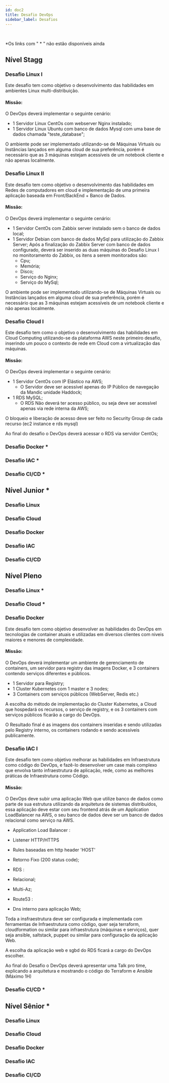 ```yaml
---
id: doc2
title: Desafio DevOps
sidebar_label: Desafios
---
```

&nbsp;

*Os links com " * " não estão disponíveis ainda

## Nível Stagg
### Desafio Linux I
Este desafio tem como objetivo o desenvolvimento das habilidades em ambientes Linux multi-distribuição.

#### Missão:

O DevOps deverá implementar o seguinte cenário:


* 1 Servidor Linux CentOs com webserver Nginx instalado;
* 1 Servidor Linux Ubuntu com banco de dados Mysql com uma base de dados chamada "teste_database";

O ambiente pode ser implementado utilizando-se de Máquinas Virtuais ou Instâncias lançados em alguma cloud de sua preferência, porém é necessário que as 3 máquinas estejam acessíveis de um notebook cliente e não apenas localmente.

### Desafio Linux II
Este desafio tem como objetivo o desenvolvimento das habilidades em Redes de computadores em cloud e implementação de uma primeira aplicação baseada em Front/BackEnd + Banco de Dados.

#### Missão:

O DevOps deverá implementar o seguinte cenário:

* 1 Servidor CentOs com Zabbix server instalado sem o banco de dados local;
* 1 Servidor  Debian com banco de dados MySql para utilização do Zabbix Server;
Após a finalização do Zabbix Server com banco de dados configurado, deverá ser inserido as duas máquinas do Desafio Linux I no monitoramento do Zabbix, os itens a serem monitorados são:
  * Cpu;
  * Memória;
  * Disco;
  * Serviço do Nginx;
  *  Serviço do MySql;

O ambiente pode ser implementado utilizando-se de Máquinas Virtuais ou Instâncias lançados em alguma cloud de sua preferência, porém é necessário que as 3 máquinas estejam acessíveis de um notebook cliente e não apenas localmente.

### Desafio Cloud I
Este desafio tem como o objetivo o desenvolvimento das habilidades em Cloud Computing utilizando-se da plataforma AWS neste primeiro desafio, inserindo um pouco o contexto de rede em Cloud com a virtualização das máquinas.

#### Missão:

O DevOps deverá implementar o seguinte cenário:

*  1 Servidor CentOs com IP Elástico na AWS;
   *  O Servidor deve ser acessível apenas do IP Público de navegação da Mandic unidade Haddock;
*  1 RDS MySQL;
   * O RDS Não deverá ter acesso público, ou seja deve ser acessível apenas via rede interna da AWS;

O bloqueio e liberação de acesso deve ser feito no Security Group de cada recurso (ec2 instance e rds mysql)

Ao final do desafio o DevOps deverá acessar o RDS via servidor CentOs;
### Desafio Docker *
### Desafio IAC *
### Desafio CI/CD *

## Nível Junior *
### Desafio Linux
### Desafio Cloud
### Desafio Docker
### Desafio IAC
### Desafio CI/CD

## Nível Pleno
### Desafio Linux *
### Desafio Cloud *
### Desafio Docker

Este desafio tem como objetivo desenvolver as habilidades do DevOps em tecnologias de container atuais e utilizadas em diversos clientes com niveis maiores e menores de complexidade.

#### Missão:

O DevOps deverá implementar um ambiente de gerenciamento de containers, um servidor para registry das imagens Docker, e 3 containers contendo serviços diferentes e públicos.

* 1 Servidor para Registry;
* 1 Cluster Kubernetes com 1 master e 3 nodes;
* 3 Containers com serviços públicos (WebServer, Redis etc.)

A escolha do método de implementação do Cluster Kubernetes, a Cloud que hospedará os recursos, o serviço de registry, e os 3 containers com serviços públicos ficarão a cargo do DevOps.

O Resultado final é as imagens dos containers inseridas e sendo utilizadas pelo Registry interno, os containers rodando e sendo acessíveis publicamente.

### Desafio IAC I

Este desafio tem como objetivo melhorar as habilidades em Infraestrutura como código do DevOps, e fazê-lo desenvolver um case mais complexo que envolva tanto infraestrutura de aplicação, rede, como as melhores práticas de Infraestrutura como Código.

#### Missão:

O DevOps deve subir uma aplicação Web que utilize banco de dados como parte de sua estrutura utilizando da arquitetura de sistemas distribuídos, essa aplicação deve estar com seu frontend atrás de um Application LoadBalancer na AWS, o seu banco de dados deve ser um banco de dados relacional como serviço na AWS.

* Application Load Balancer :

* Listener HTTP/HTTPS

* Rules baseadas em http header 'HOST'

* Retorno Fixo (200 status code);

* RDS :

* Relacional;

* Multi-Az;

* Route53 :

* Dns interno para aplicação Web;

Toda a insfraestrutura deve ser configurada e implementada com ferramentas de Infraestrutura como código, quer seja terraform, cloudformation ou similar para infraestrutura (máquinas e serviços), quer seja ansible, saltstack, puppet ou similar para configuração da aplicação Web.

A escolha da aplicação web e sgbd do RDS ficará a cargo do DevOps escolher.

Ao final do Desafio o DevOps deverá apresentar uma Talk pro time, explicando a arquitetura e mostrando o código do Terraform e Ansible (Máximo 1H)

### Desafio CI/CD *

## Nível Sênior *
### Desafio Linux
### Desafio Cloud
### Desafio Docker
### Desafio IAC
### Desafio CI/CD
